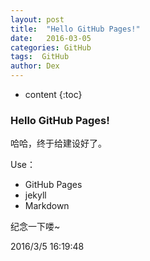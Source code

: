 ```yaml
---
layout: post
title:  "Hello GitHub Pages!"
date:   2016-03-05 
categories: GitHub
tags:  GitHub
author: Dex
---
```


* content
{:toc}








### Hello GitHub Pages! ###
哈哈，终于给建设好了。

Use：

- GitHub Pages
- jekyll
- Markdown

纪念一下喽~

2016/3/5 16:19:48 
